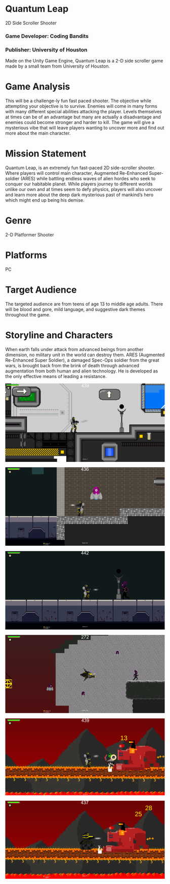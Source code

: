 # Quantum Leap
2D Side Scroller Shooter
### Game Developer: Coding Bandits
### Publisher: University of Houston

Made on the Unity Game Engine, Quantum Leap is a 2-D side scroller game made by a small team from University of Houston.

# Game Analysis
This will be a challenge-ly fun fast paced shooter. The objective while attempting your objective
is to survive. Enemies will come in many forms with many different special abilities
attacking the player. Levels themselves at times can be of an advantage but many are
actually a disadvantage and enemies could become stronger and harder to kill. The
game will give a mysterious vibe that will leave players wanting to uncover more and
find out more about the main character.

# Mission Statement
Quantum Leap, is an extremely fun fast-paced 2D side-scroller shooter. Where players will
control main character, Augmented Re-Enhanced Super-soldier (ARES) while battling
endless waves of alien hordes who seek to conquer our habitable planet. While players
journey to different worlds unlike our own and at times seem to defy physics, players
will also uncover and learn more about the deep dark mysterious past of mankind’s
hero which might end up being his demise.

# Genre
2-D Platformer Shooter

# Platforms
PC

# Target Audience
The targeted audience are from teens of age 13 to middle age adults. There will be blood and
gore, mild language, and suggestive dark themes throughout the game.

# Storyline and Characters
When earth falls under attack from advanced beings from another dimension, no military unit
in the world can destroy them. ARES (Augmented Re-Enhanced Super Soldier), a
damaged Spec-Ops soldier from the great wars, is brought back from the brink of death
through advanced augmentation from both human and alien technology. He is
developed as the only effective means of leading a resistance.

![Tutorial Scene](README%20Images/tutorial-scene-1.png)

![Level 1 Scene 1](README%20Images/level1-scene-1.png)

![Level 1 Scene 2](README%20Images/level1-scene-2.png)

![Level 1 Scene 3](README%20Images/level1-scene-3.png)

![Boss Level Scene 1](README%20Images/bosslvl-scene-1.png)

![Boss Level Scene 2](README%20Images/bosslvl-scene-2.png)
